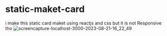 # static-maket-card
i make this static card maket using reactjs and css but it is not Responsive tho
![screencapture-localhost-3000-2023-08-21-16_22_49](https://github.com/NadiaOutizi/static-maket-card/assets/107075774/6aec82c6-cb38-4afe-9e0a-7bd14bb47423)

